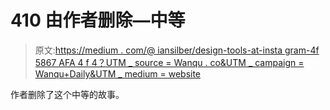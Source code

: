 # 410 由作者删除—中等

> 原文:[https://medium . com/@ iansilber/design-tools-at-insta gram-4f 5867 AFA 4 f 4？UTM _ source = Wanqu . co&UTM _ campaign = Wanqu+Daily&UTM _ medium = website](https://medium.com/@iansilber/design-tools-at-instagram-4f5867afa4f4?utm_source=wanqu.co&utm_campaign=Wanqu+Daily&utm_medium=website)

作者删除了这个中等的故事。